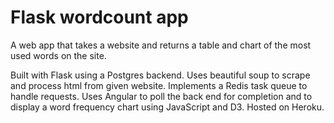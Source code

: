 # Flask wordcount app

A web app that takes a website and returns a table and chart of the most used words on the site.


Built with Flask using a Postgres backend. Uses beautiful soup to scrape and process html from given website. Implements a Redis task queue to handle requests. Uses Angular to poll the back end for completion and to display a word frequency chart using JavaScript and D3. Hosted on Heroku. 
